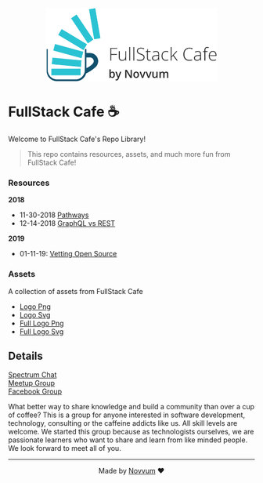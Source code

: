 <p align="center">
<img src="assets/fullLogo.png"
height="150px"></p>

# FullStack Cafe ☕️

Welcome to FullStack Cafe's Repo Library!

> This repo contains resources, assets, and much more fun from FullStack Cafe!

### Resources

**2018**

- 11-30-2018 [Pathways](resources/2018/11-30-2018/README.md)
- 12-14-2018 [GraphQL vs REST](resources/2018/12-14-2018/README.md)

**2019**

- 01-11-19: [Vetting Open Source](resources/2019/1-11-2019/README.md)

### Assets

A collection of assets from FullStack Cafe

- [Logo Png](assets/logo.png)
- [Logo Svg](assets/logo.svg)
- [Full Logo Png](assets/fullLogo.png)
- [Full Logo Svg](assets/fullLogo.svg)


## Details

[Spectrum Chat](https://spectrum.chat/fullstack-cafe)
<br/>
[Meetup Group](https://www.meetup.com/fullstackcafe/)
<br/>
[Facebook Group](https://www.facebook.com/groups/fullstackcafe/)

What better way to share knowledge and build a community than over a cup of coffee? This is a group for anyone interested in software development, technology, consulting or the caffeine addicts like us. All skill levels are welcome. We started this group because as technologists ourselves, we are passionate learners who want to share and learn from like minded people. We look forward to meet all of you.

---
<p align="center">Made by <a href="https://www.novvum.io">Novvum</a> ❤️</p>

